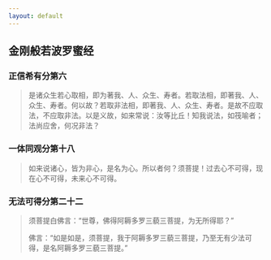 ```yaml
---
layout: default
---
```


## 金刚般若波罗蜜经

### 正信希有分第六

> 是诸众生若心取相，即为著我、人、众生、寿者。若取法相，即著我、人、众生、寿者。何以故？若取非法相，即著我、人、众生、寿者。是故不应取法，不应取非法。以是义故，如来常说：汝等比丘！知我说法，如筏喻者；法尚应舍，何况非法？

### 一体同观分第十八

> 如来说诸心，皆为非心，是名为心。所以者何？须菩提！过去心不可得，现在心不可得，未来心不可得。

### 无法可得分第二十二 

> 须菩提白佛言：“世尊，佛得阿耨多罗三藐三菩提，为无所得耶？”
>
> 佛言：“如是如是，须菩提，我于阿耨多罗三藐三菩提，乃至无有少法可得，是名阿耨多罗三藐三菩提。”
